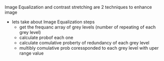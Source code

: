Image Equalization and contrast stretching are 2 techniques to enhance image 
  -  lets take about Image Equalization steps
      - get the frequanc array of grey levels (number of repeating of each grey level)
      - calculate probof each one
      - calculate comulative proberty of redundancy of each grey level
      - multibly comulative prob coressponded to each grey level with uper range value 
